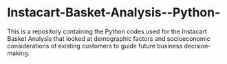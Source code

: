 # Instacart-Basket-Analysis--Python-
This is a repository containing the Python codes used for the Instacart Basket Analysis that looked at demographic factors and socioeconomic considerations of existing customers to guide future business decision-making.
